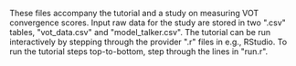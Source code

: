 These files accompany the tutorial and a study on measuring VOT convergence 
scores. Input raw data for the study are stored in two ".csv" tables,
"vot_data.csv" and "model_talker.csv". The tutorial can be run interactively
by stepping through the provider ".r" files in e.g., RStudio. To run the 
tutorial steps top-to-bottom, step through the lines in "run.r".
